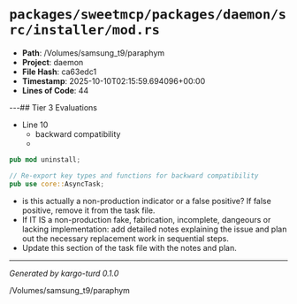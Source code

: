 # `packages/sweetmcp/packages/daemon/src/installer/mod.rs`

- **Path**: /Volumes/samsung_t9/paraphym
- **Project**: daemon
- **File Hash**: ca63edc1  
- **Timestamp**: 2025-10-10T02:15:59.694096+00:00  
- **Lines of Code**: 44

---## Tier 3 Evaluations


- Line 10
  - backward compatibility
  - 

```rust
pub mod uninstall;

// Re-export key types and functions for backward compatibility
pub use core::AsyncTask;

```

- is this actually a non-production indicator or a false positive? If false positive, remove it from the task file.
- If IT IS a non-production fake, fabrication, incomplete, dangeours or lacking implementation: add detailed notes explaining the issue and plan out the necessary replacement work in sequential steps. 
- Update this section of the task file with the notes and plan.

---

*Generated by kargo-turd 0.1.0*

/Volumes/samsung_t9/paraphym